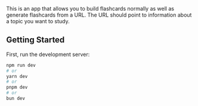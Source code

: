 This is an app that allows you to build flashcards normally as well as generate flashcards from a URL.
The URL should point to information about a topic you want to study.

## Getting Started

First, run the development server:

```bash
npm run dev
# or
yarn dev
# or
pnpm dev
# or
bun dev
```

